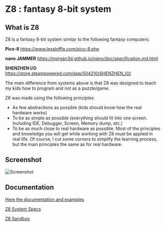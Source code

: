 # Z8 : fantasy 8-bit system

## What is Z8
Z8 is a fantasy 8-bit system similar to the following fantasy computers:

**Pico-8**
https://www.lexaloffle.com/pico-8.php

**nano JAMMER**
https://morgan3d.github.io/nano/doc/specification.md.html

**SHENZHEN I/O**
https://store.steampowered.com/app/504210/SHENZHEN_IO/

The main difference from systems above is that Z8 was designed to teach my kids how to program and not as a puzzle/game.

Z8 was made using the following principles:
- As few abstractions as possible (kids should know how the real hardware works)
- To be as simple as possible (everything should fit into one screen. Including IDE, Debugger, Screen, Memory dump, etc.) 
- To be as much close to real hardware as possible. Most of the principles and knowledge you will get while working with Z8 must be applied in real life. Of course, I cut some corners to simplify the learning process, but the main principles the same as for real hardware.

## Screenshot

![Screenshot](https://raw.githubusercontent.com/SergeyMakeev/z8/master/screens/z8_screen.png)

## Documentation

[Here the documentation and examples](https://github.com/SergeyMakeev/z8/blob/master/docs/MAIN.md)

[Z8 System Specs](https://github.com/SergeyMakeev/z8/blob/master/docs/SPECS.md)

[Z8 Sandbox](https://sergeymakeev.github.io/z8/index.html?ls=sandbox)

